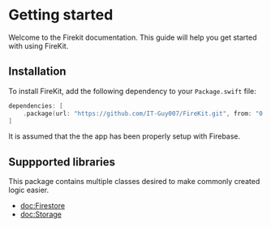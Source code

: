 # Getting started

Welcome to the Firekit documentation. This guide will help you get started with using FireKit.

## Installation

To install FireKit, add the following dependency to your `Package.swift` file:

```swift
dependencies: [
    .package(url: "https://github.com/IT-Guy007/FireKit.git", from: "0.0.1")
]
```

It is assumed that the the app has been properly setup with Firebase.

## Suppported libraries
This package contains multiple classes desired to make commonly created logic easier.

-  <doc:Firestore>
-  <doc:Storage>
